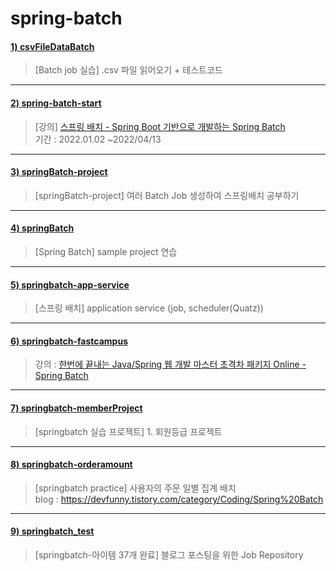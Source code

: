 # spring-batch

#### [1) csvFileDataBatch]()
> [Batch job 실습] .csv 파일 읽어오기 + 테스트코드

---

#### [2) spring-batch-start]()
> [강의] [스프링 배치 - Spring Boot 기반으로 개발하는 Spring Batch](https://www.inflearn.com/course/%EC%8A%A4%ED%94%84%EB%A7%81-%EB%B0%B0%EC%B9%98)   
> 기간 : 2022.01.02 ~2022/04/13
---

#### [3) springBatch-project]()
> [springBatch-project] 여러 Batch Job 생성하여 스프링배치 공부하기

---

#### [4) springBatch]()
> [Spring Batch] sample project 연습

---

#### [5) springbatch-app-service]()
> [스프링 배치] application service (job, scheduler(Quatz))

---

#### [6) springbatch-fastcampus]()
> 강의 : [한번에 끝내는 Java/Spring 웹 개발 마스터 초격차 패키지 Online - Spring Batch](https://fastcampus.co.kr/dev_online_javaend)   

---

#### [7) springbatch-memberProject]()
> [springbatch 실습 프로젝트] 1. 회원등급 프로젝트

---

#### [8) springbatch-orderamount]()
> [springbatch practice] 사용자의 주문 일별 집계 배치  
> blog : https://devfunny.tistory.com/category/Coding/Spring%20Batch

---

#### [9) springbatch_test]()
> [springbatch-아이템 37개 완료] 블로그 포스팅을 위한 Job Repository
